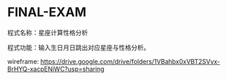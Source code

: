 # FINAL-EXAM

程式名称：星座计算性格分析

程式功能：输入生日月日跳出对应星座与性格分析。

wireframe: https://drive.google.com/drive/folders/1VBahbx0xVBT2SVvx-BrHYQ-xacpENiWC?usp=sharing
